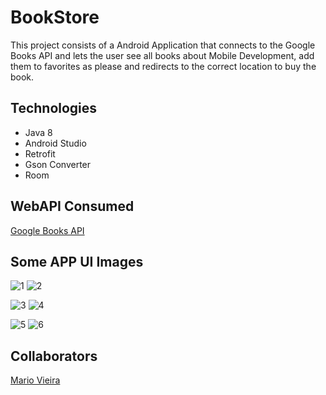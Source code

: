 # BookStore
This project consists of a Android Application that connects to the Google Books API and lets the user see all books about Mobile Development, add them to favorites as please and redirects to the correct location to buy the book.

## Technologies
+ Java 8
+ Android Studio 
+ Retrofit  
+ Gson Converter
+ Room

## WebAPI Consumed
 [Google Books API](https://developers.google.com/books/docs/v1/getting_started#REST)


## Some APP UI Images
![1](https://user-images.githubusercontent.com/47696178/120316017-7cedac80-c2cc-11eb-99b5-da57623abfae.jpg) ![2](https://user-images.githubusercontent.com/47696178/120316023-7f500680-c2cc-11eb-8c44-7d354abf198e.jpg)

![3](https://user-images.githubusercontent.com/47696178/120316029-81b26080-c2cc-11eb-979d-8009eed76a0f.jpg) ![4](https://user-images.githubusercontent.com/47696178/120316043-837c2400-c2cc-11eb-9f9a-9b04a0421d4f.jpg)

![5](https://user-images.githubusercontent.com/47696178/120316046-84ad5100-c2cc-11eb-924c-9f0c30afc43f.jpg) ![6](https://user-images.githubusercontent.com/47696178/120316052-8545e780-c2cc-11eb-81af-087b17aeface.jpg)

## Collaborators
[Mario Vieira](https://github.com/MarioWork)



